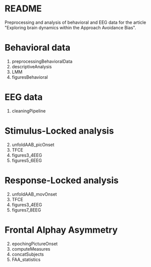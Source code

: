 #  README
Preprocessing and analysis of behavioral and EEG data for the article "Exploring brain dynamics within the Approach Avoidance Bias".

# Behavioral data
1. preprocessingBehavioralData
2. descriptiveAnalysis
3. LMM
4. figuresBehavioral

# EEG data
1. cleaningPipeline
# Stimulus-Locked analysis
2. unfoldAAB_picOnset
3. TFCE
4. figures3_4EEG
5. figures5_6EEG
# Response-Locked analysis
2. unfoldAAB_movOnset
3. TFCE
4. figures3_4EEG
5. figures7_8EEG
# Frontal Alphay Asymmetry
2. epochingPictureOnset
3. computeMeasures
4. concatSubjects
5. FAA_statistics
